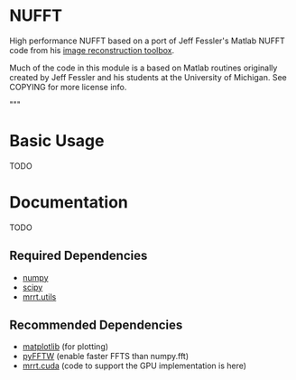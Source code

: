 NUFFT
=====
High performance NUFFT based on a port of Jeff Fessler's Matlab NUFFT code
from his [image reconstruction toolbox](https://web.eecs.umich.edu/~fessler/code/).

Much of the code in this module is a based on Matlab routines originally
created by Jeff Fessler and his students at the University of Michigan.  See
COPYING for more license info.

"""

Basic Usage
===========
TODO

Documentation
=============
TODO

Required Dependencies
---------------------
- [numpy](https://github.com/numpy/numpy)
- [scipy](https://scipy.org)
- [mrrt.utils](https://github.com/grlee77/mrrt.utils)

Recommended Dependencies
------------------------
- [matplotlib](https://matplotlib.org)  (for plotting)
- [pyFFTW](https://github.com/pyFFTW/pyFFTW) (enable faster FFTS than numpy.fft)
- [mrrt.cuda](https://github.com/grlee77/mrrt.cuda)  (code to support the GPU implementation is here)
